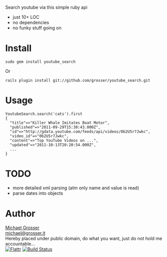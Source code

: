 Search youtube via this simple ruby api

 - just 10+ LOC
 - no dependencies
 - no funky stuff going on

Install
=======
    sudo gem install youtube_search
Or

    rails plugin install git://github.com/grosser/youtube_search.git


Usage
=====
    YoutubeSearch.search('cats').first
    {
      "title"=>"Killer Whale Imitates Boat Motor",
      "published"=>"2011-09-29T15:30:43.000Z",
      "id"=>"http://gdata.youtube.com/feeds/api/videos/0b2U5r7Jwkc",
      "video_id"=>"0b2U5r7Jwkc",
      "content"=>"Top YouTube Videos on ...",
      "updated"=>"2011-10-13T20:20:54.000Z",
      ...
    }

TODO
====
 - more detailed xml parsing (atm only name and value is read)
 - parse dates into objects


Author
======
[Michael Grosser](http://grosser.it)<br/>
michael@grosser.it<br/>
Hereby placed under public domain, do what you want, just do not hold me accountable...<br/>
[![Flattr](http://api.flattr.com/button/flattr-badge-large.png)](https://flattr.com/submit/auto?user_id=grosser&url=https://github.com/grosser/youtube_search&title=youtube_search&language=en_US&tags=github&category=software)
[![Build Status](https://secure.travis-ci.org/grosser/youtube_search.png)](http://travis-ci.org/grosser/youtube_search)
